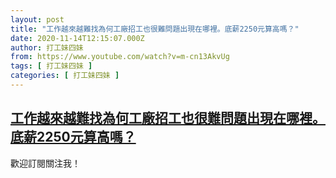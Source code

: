 ```yaml
---
layout: post
title: "工作越來越難找為何工廠招工也很難問題出現在哪裡。底薪2250元算高嗎？"
date: 2020-11-14T12:15:07.000Z
author: 打工妹四妹
from: https://www.youtube.com/watch?v=m-cn13AkvUg
tags: [ 打工妹四妹 ]
categories: [ 打工妹四妹 ]
---
```

<!--1605356107000-->
[工作越來越難找為何工廠招工也很難問題出現在哪裡。底薪2250元算高嗎？](https://www.youtube.com/watch?v=m-cn13AkvUg)
------

<div>
歡迎訂閱關注我！
</div>
